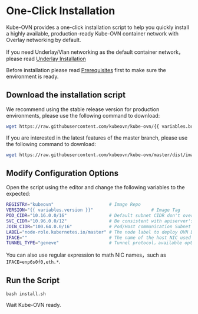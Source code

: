 # One-Click Installation

Kube-OVN provides a one-click installation script to help you quickly install a highly available, 
production-ready Kube-OVN container network with Overlay networking by default.

If you need Underlay/Vlan networking as the default container network，please read [Underlay Installation](./underlay.en.md)

Before installation please read [Prerequisites](./prepare.en.md) first to make sure the environment is ready.

## Download the installation script

We recommend using the stable release version for production environments, please use the following command to download:

```bash
wget https://raw.githubusercontent.com/kubeovn/kube-ovn/{{ variables.branch }}/dist/images/install.sh
```

If you are interested in the latest features of the master branch, please use the following command to download:

```bash
wget https://raw.githubusercontent.com/kubeovn/kube-ovn/master/dist/images/install.sh
```

## Modify Configuration Options

Open the script using the editor and change the following variables to the expected:

```bash
REGISTRY="kubeovn"                     # Image Repo 
VERSION="{{ variables.version }}"                      # Image Tag
POD_CIDR="10.16.0.0/16"                # Default subnet CIDR don't overlay with SVC/NODE/JOIN CIDR
SVC_CIDR="10.96.0.0/12"                # Be consistent with apiserver's service-cluster-ip-range
JOIN_CIDR="100.64.0.0/16"              # Pod/Host communication Subnet CIDR, don't overlay with SVC/NODE/POD CIDR
LABEL="node-role.kubernetes.io/master" # The node label to deploy OVN DB
IFACE=""                               # The name of the host NIC used by the container network, or if empty use the NIC that host Node IP in Kubernetes
TUNNEL_TYPE="geneve"                   # Tunnel protocol，available options: geneve, vxlan or stt. stt requires compilation of ovs kernel module
```

You can also use regular expression to math NIC names，such as `IFACE=enp6s0f0,eth.*`.

## Run the Script

`bash install.sh`

Wait Kube-OVN ready.
